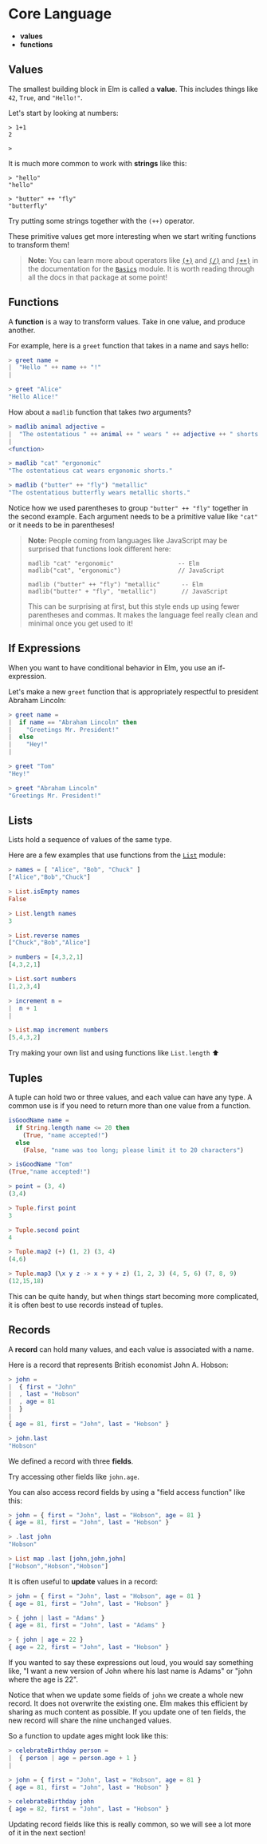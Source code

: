 
# Core Language

  - **values** 
  - **functions**

## Values

The smallest building block in Elm is called a **value**. This includes things like `42`, `True`, and `"Hello!"`.

Let's start by looking at numbers:

```
> 1+1
2

>
```

It is much more common to work with **strings** like this:

```
> "hello"
"hello"

> "butter" ++ "fly"
"butterfly"
```

Try putting some strings together with the `(++)` operator.

These primitive values get more interesting when we start writing functions to transform them!

> **Note:** You can learn more about operators like [`(+)`](https://package.elm-lang.org/packages/elm/core/latest/Basics#+) and [`(/)`](https://package.elm-lang.org/packages/elm/core/latest/Basics#/) and [`(++)`](https://package.elm-lang.org/packages/elm/core/latest/Basics#++) in the documentation for the [`Basics`](https://package.elm-lang.org/packages/elm/core/latest/Basics) module. It is worth reading through all the docs in that package at some point!


## Functions

A **function** is a way to transform values. Take in one value, and produce another.

For example, here is a `greet` function that takes in a name and says hello:

```elm
> greet name =
|  "Hello " ++ name ++ "!"
|

> greet "Alice"
"Hello Alice!"
```

How about a `madlib` function that takes _two_ arguments?

```elm
> madlib animal adjective =
|  "The ostentatious " ++ animal ++ " wears " ++ adjective ++ " shorts."
|
<function>

> madlib "cat" "ergonomic"
"The ostentatious cat wears ergonomic shorts."

> madlib ("butter" ++ "fly") "metallic"
"The ostentatious butterfly wears metallic shorts."
```

Notice how we used parentheses to group `"butter" ++ "fly"` together in the second example. Each argument needs to be a primitive value like `"cat"` or it needs to be in parentheses!

> **Note:** People coming from languages like JavaScript may be surprised that functions look different here:
>
>     madlib "cat" "ergonomic"                  -- Elm
>     madlib("cat", "ergonomic")                // JavaScript
>
>     madlib ("butter" ++ "fly") "metallic"      -- Elm
>     madlib("butter" + "fly", "metallic")       // JavaScript
>
> This can be surprising at first, but this style ends up using fewer parentheses and commas. It makes the language feel really clean and minimal once you get used to it!


## If Expressions

When you want to have conditional behavior in Elm, you use an if-expression.

Let's make a new `greet` function that is appropriately respectful to president Abraham Lincoln:

```elm
> greet name =
|  if name == "Abraham Lincoln" then
|    "Greetings Mr. President!"
|  else
|    "Hey!"
|

> greet "Tom"
"Hey!"

> greet "Abraham Lincoln"
"Greetings Mr. President!"
```


## Lists

Lists hold a sequence of values of the same type.

Here are a few examples that use functions from the [`List`][list] module:

[list]: https://package.elm-lang.org/packages/elm/core/latest/List

```elm
> names = [ "Alice", "Bob", "Chuck" ]
["Alice","Bob","Chuck"]

> List.isEmpty names
False

> List.length names
3

> List.reverse names
["Chuck","Bob","Alice"]

> numbers = [4,3,2,1]
[4,3,2,1]

> List.sort numbers
[1,2,3,4]

> increment n =
|  n + 1
|

> List.map increment numbers
[5,4,3,2]
```

Try making your own list and using functions like `List.length` ⬆️


## Tuples

A tuple can hold two or three values, and each value can have any type. A common use is if you need to return more than one value from a function.

```elm
isGoodName name =
  if String.length name <= 20 then
	(True, "name accepted!")
  else
	(False, "name was too long; please limit it to 20 characters")

> isGoodName "Tom"
(True,"name accepted!")

> point = (3, 4)
(3,4)

> Tuple.first point
3

> Tuple.second point
4

> Tuple.map2 (+) (1, 2) (3, 4)
(4,6)

> Tuple.map3 (\x y z -> x + y + z) (1, 2, 3) (4, 5, 6) (7, 8, 9)
(12,15,18)
```

This can be quite handy, but when things start becoming more complicated, it is often best to use records instead of tuples.


## Records

A **record** can hold many values, and each value is associated with a name.

Here is a record that represents British economist John A. Hobson:

```elm
> john =
|  { first = "John"
|  , last = "Hobson"
|  , age = 81
|  }
|
{ age = 81, first = "John", last = "Hobson" }

> john.last
"Hobson"
```

We defined a record with three **fields**.

Try accessing other fields like `john.age`. 

You can also access record fields by using a "field access function" like this:

```elm
> john = { first = "John", last = "Hobson", age = 81 }
{ age = 81, first = "John", last = "Hobson" }

> .last john
"Hobson"

> List map .last [john,john,john]
["Hobson","Hobson","Hobson"]
```

It is often useful to **update** values in a record:

```elm
> john = { first = "John", last = "Hobson", age = 81 }
{ age = 81, first = "John", last = "Hobson" }

> { john | last = "Adams" }
{ age = 81, first = "John", last = "Adams" }

> { john | age = 22 }
{ age = 22, first = "John", last = "Hobson" }
```

If you wanted to say these expressions out loud, you would say something like, "I want a new version of John where his last name is Adams" or "john where the age is 22".

Notice that when we update some fields of `john` we create a whole new record. It does not overwrite the existing one. Elm makes this efficient by sharing as much content as possible. If you update one of ten fields, the new record will share the nine unchanged values.

So a function to update ages might look like this:

```elm
> celebrateBirthday person =
|  { person | age = person.age + 1 }
|

> john = { first = "John", last = "Hobson", age = 81 }
{ age = 81, first = "John", last = "Hobson" }

> celebrateBirthday john
{ age = 82, first = "John", last = "Hobson" }
```

Updating record fields like this is really common, so we will see a lot more of it in the next section!
